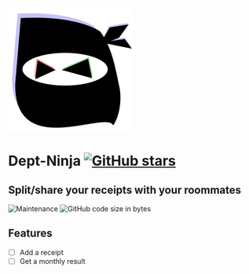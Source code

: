![dept-ninja logo](/logo.svg)
# Dept-Ninja [![GitHub stars](https://img.shields.io/github/stars/Kornek/debt-ninja.svg?style=social)](https://github.com/Kornek/debt-ninja)
## Split/share your receipts with your roommates
![Maintenance](https://img.shields.io/maintenance/yes/2019.svg?style=for-the-badge)
![GitHub code size in bytes](https://img.shields.io/github/languages/code-size/Kornek/debt-ninja.svg?style=for-the-badge)

## Features
- [ ] Add a receipt
- [ ] Get a monthly result
